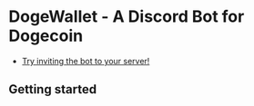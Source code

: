 # DogeWallet - A Discord Bot for Dogecoin 
* [Try inviting the bot to your server!](https://discordapp.com/api/oauth2/authorize?client_id=466402935186784266&permissions=0&scope=bot)

## Getting started